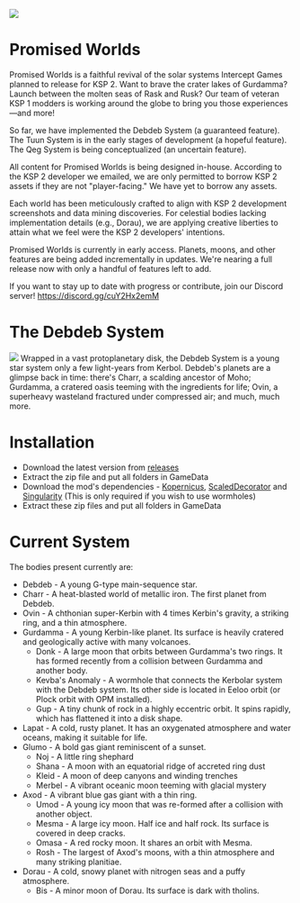 ![](https://i.imgur.com/pngo3JN.png)
# Promised Worlds
Promised Worlds is a faithful revival of the solar systems Intercept Games planned to release for KSP 2. Want to brave the crater lakes of Gurdamma? Launch between the molten seas of Rask and Rusk? Our team of veteran KSP 1 modders is working around the globe to bring you those experiences—and more!

So far, we have implemented the Debdeb System (a guaranteed feature). The Tuun System is in the early stages of development (a hopeful feature). The Qeg System is being conceptualized (an uncertain feature).

All content for Promised Worlds is being designed in-house. According to the KSP 2 developer we emailed, we are only permitted to borrow KSP 2 assets if they are not "player-facing." We have yet to borrow any assets. 

Each world has been meticulously crafted to align with KSP 2 development screenshots and data mining discoveries. For celestial bodies lacking implementation details (e.g., Dorau), we are applying creative liberties to attain what we feel were the KSP 2 developers' intentions.

Promised Worlds is currently in early access. Planets, moons, and other features are being added incrementally in updates. We're nearing a full release now with only a handful of features left to add. 

If you want to stay up to date with progress or contribute, join our Discord server! https://discord.gg/cuY2Hx2emM

# The Debdeb System
![](https://i.imgur.com/aCDOT5f.png)
Wrapped in a vast protoplanetary disk, the Debdeb System is a young star system only a few light-years from Kerbol. Debdeb's planets are a glimpse back in time: there's Charr, a scalding ancestor of Moho; Gurdamma, a cratered oasis teeming with the ingredients for life; Ovin, a superheavy wasteland fractured under compressed air; and much, much more. 

# Installation
- Download the latest version from [releases](https://github.com/Constructalor/DebdebSystem/releases)
- Extract the zip file and put all folders in GameData
- Download the mod's dependencies - [Kopernicus](https://github.com/kopernicus/kopernicus/releases), [ScaledDecorator](https://github.com/Sushutt/ScaledDecorator/releases) and [Singularity](https://forum.kerbalspaceprogram.com/topic/193709-wip18x-112x-singularity-black-hole-shaders/) (This is only required if you wish to use wormholes)
- Extract these zip files and put all folders in GameData

# Current System
The bodies present currently are:
- Debdeb - A young G-type main-sequence star.
- Charr - A heat-blasted world of metallic iron. The first planet from Debdeb.
- Ovin - A chthonian super-Kerbin with 4 times Kerbin's gravity, a striking ring, and a thin atmosphere.
- Gurdamma - A young Kerbin-like planet. Its surface is heavily cratered and geologically active with many volcanoes.
  - Donk - A large moon that orbits between Gurdamma's two rings. It has formed recently from a collision between Gurdamma and another body.
  - Kevba's Anomaly - A wormhole that connects the Kerbolar system with the Debdeb system. Its other side is located in Eeloo orbit (or Plock orbit with OPM installed).
  - Gup - A tiny chunk of rock in a highly eccentric orbit. It spins rapidly, which has flattened it into a disk shape.
- Lapat - A cold, rusty planet. It has an oxygenated atmosphere and water oceans, making it suitable for life.
- Glumo - A bold gas giant reminiscent of a sunset.
  - Noj - A little ring shephard
  - Shana - A moon with an equatorial ridge of accreted ring dust
  - Kleid - A moon of deep canyons and winding trenches
  - Merbel - A vibrant oceanic moon teeming with glacial mystery
- Axod - A vibrant blue gas giant with a thin ring.
  - Umod - A young icy moon that was re-formed after a collision with another object.
  - Mesma - A large icy moon. Half ice and half rock. Its surface is covered in deep cracks.
  - Omasa - A red rocky moon. It shares an orbit with Mesma.
  - Rosh - The largest of Axod's moons, with a thin atmosphere and many striking planitiae.
- Dorau - A cold, snowy planet with nitrogen seas and a puffy atmosphere.
  - Bis - A minor moon of Dorau. Its surface is dark with tholins.
